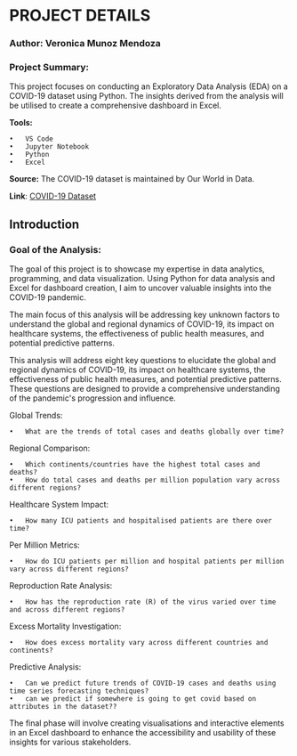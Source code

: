 # PROJECT DETAILS

### Author: Veronica Munoz Mendoza

### Project Summary: 
This project focuses on conducting an Exploratory Data Analysis (EDA) on a COVID-19 dataset using Python. 
The insights derived from the analysis will be utilised to create a comprehensive dashboard in Excel.

**Tools:**

	•	VS Code
	•	Jupyter Notebook
	•	Python
	•	Excel

**Source:** The COVID-19 dataset is maintained by Our World in Data.

**Link**: [COVID-19 Dataset](https://github.com/owid/covid-19-data/tree/master/public/data)



## Introduction

### Goal of the Analysis: 

The goal of this project is to showcase my expertise in data analytics, programming, and data visualization. Using Python for data analysis and Excel for dashboard creation, I aim to uncover valuable insights into the COVID-19 pandemic.

The main focus of this analysis will be addressing key unknown factors to understand the global and regional dynamics of COVID-19, its impact on healthcare systems, the effectiveness of public health measures, and potential predictive patterns.

This analysis will address eight key questions to elucidate the global and regional dynamics of COVID-19, its impact on healthcare systems, the effectiveness of public health measures, and potential predictive patterns. These questions are designed to provide a comprehensive understanding of the pandemic's progression and influence.

Global Trends:

	•	What are the trends of total cases and deaths globally over time?

Regional Comparison:

	•	Which continents/countries have the highest total cases and deaths?
	•	How do total cases and deaths per million population vary across different regions?

Healthcare System Impact:

	•	How many ICU patients and hospitalised patients are there over time?

Per Million Metrics:

	•	How do ICU patients per million and hospital patients per million vary across different regions?

Reproduction Rate Analysis:

	•	How has the reproduction rate (R) of the virus varied over time and across different regions?

Excess Mortality Investigation:

	•	How does excess mortality vary across different countries and continents?

Predictive Analysis:

	•	Can we predict future trends of COVID-19 cases and deaths using time series forecasting techniques?
	•	can we predict if somewhere is going to get covid based on attributes in the dataset??

The final phase will involve creating visualisations and interactive elements in an Excel dashboard to enhance the accessibility and usability of these insights for various stakeholders.


